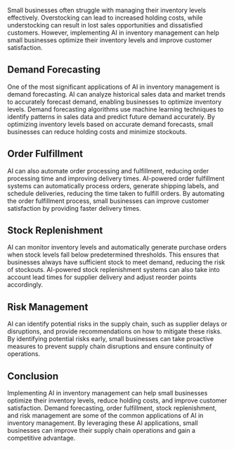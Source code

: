 

Small businesses often struggle with managing their inventory levels effectively. Overstocking can lead to increased holding costs, while understocking can result in lost sales opportunities and dissatisfied customers. However, implementing AI in inventory management can help small businesses optimize their inventory levels and improve customer satisfaction.

Demand Forecasting
------------------

One of the most significant applications of AI in inventory management is demand forecasting. AI can analyze historical sales data and market trends to accurately forecast demand, enabling businesses to optimize inventory levels. Demand forecasting algorithms use machine learning techniques to identify patterns in sales data and predict future demand accurately. By optimizing inventory levels based on accurate demand forecasts, small businesses can reduce holding costs and minimize stockouts.

Order Fulfillment
-----------------

AI can also automate order processing and fulfillment, reducing order processing time and improving delivery times. AI-powered order fulfillment systems can automatically process orders, generate shipping labels, and schedule deliveries, reducing the time taken to fulfill orders. By automating the order fulfillment process, small businesses can improve customer satisfaction by providing faster delivery times.

Stock Replenishment
-------------------

AI can monitor inventory levels and automatically generate purchase orders when stock levels fall below predetermined thresholds. This ensures that businesses always have sufficient stock to meet demand, reducing the risk of stockouts. AI-powered stock replenishment systems can also take into account lead times for supplier delivery and adjust reorder points accordingly.

Risk Management
---------------

AI can identify potential risks in the supply chain, such as supplier delays or disruptions, and provide recommendations on how to mitigate these risks. By identifying potential risks early, small businesses can take proactive measures to prevent supply chain disruptions and ensure continuity of operations.

Conclusion
----------

Implementing AI in inventory management can help small businesses optimize their inventory levels, reduce holding costs, and improve customer satisfaction. Demand forecasting, order fulfillment, stock replenishment, and risk management are some of the common applications of AI in inventory management. By leveraging these AI applications, small businesses can improve their supply chain operations and gain a competitive advantage.
